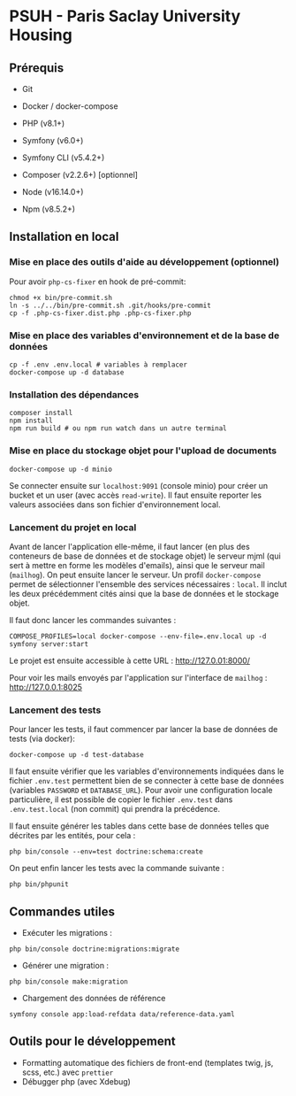 # PSUH - Paris Saclay University Housing

## Prérequis

* Git
* Docker / docker-compose


* PHP (v8.1+)
* Symfony (v6.0+)
* Symfony CLI (v5.4.2+)
* Composer (v2.2.6+) [optionnel]


* Node (v16.14.0+)
* Npm (v8.5.2+)

## Installation en local

### Mise en place des outils d'aide au développement (optionnel)

Pour avoir `php-cs-fixer` en hook de pré-commit:

```
chmod +x bin/pre-commit.sh
ln -s ../../bin/pre-commit.sh .git/hooks/pre-commit
cp -f .php-cs-fixer.dist.php .php-cs-fixer.php
```

### Mise en place des variables d'environnement et de la base de données

```
cp -f .env .env.local # variables à remplacer
docker-compose up -d database
```

### Installation des dépendances
```
composer install
npm install
npm run build # ou npm run watch dans un autre terminal
```

### Mise en place du stockage objet pour l'upload de documents

```
docker-compose up -d minio
```

Se connecter ensuite sur `localhost:9091` (console minio) pour créer un bucket et un user (avec accès `read-write`). Il
faut ensuite reporter les valeurs associées dans son fichier d'environnement local.

### Lancement du projet en local

Avant de lancer l'application elle-même, il faut lancer (en plus des conteneurs de base de données et de stockage objet)
le serveur mjml (qui sert à mettre en forme les modèles d'emails), ainsi que le serveur mail (`mailhog`). On peut
ensuite lancer le serveur. Un profil `docker-compose` permet de sélectionner l'ensemble des services nécessaires :
`local`. Il inclut les deux précédemment cités ainsi que la base de données et le stockage objet.

Il faut donc lancer les commandes suivantes :

```
COMPOSE_PROFILES=local docker-compose --env-file=.env.local up -d
symfony server:start
```

Le projet est ensuite accessible à cette URL : http://127.0.01:8000/

Pour voir les mails envoyés par l'application sur l'interface de `mailhog` : http://127.0.0.1:8025

### Lancement des tests

Pour lancer les tests, il faut commencer par lancer la base de données de tests (via docker):

```
docker-compose up -d test-database
```

Il faut ensuite vérifier que les variables d'environnements indiquées dans le fichier `.env.test` permettent bien de se
connecter à cette base de données (variables `PASSWORD` et `DATABASE_URL`). Pour avoir une configuration locale
particulière, il est possible de copier le fichier `.env.test` dans `.env.test.local` (non commit) qui prendra la
précédence.

Il faut ensuite générer les tables dans cette base de données telles que décrites par les entités, pour cela :

```
php bin/console --env=test doctrine:schema:create
```

On peut enfin lancer les tests avec la commande suivante :

```
php bin/phpunit
```


## Commandes utiles

* Exécuter les migrations :
```
php bin/console doctrine:migrations:migrate
```

* Générer une migration :
```
php bin/console make:migration
```

* Chargement des données de référence 
```
symfony console app:load-refdata data/reference-data.yaml
```

## Outils pour le développement

* Formatting automatique des fichiers de front-end (templates twig, js, scss, etc.) avec `prettier`
* Débugger php (avec Xdebug)

